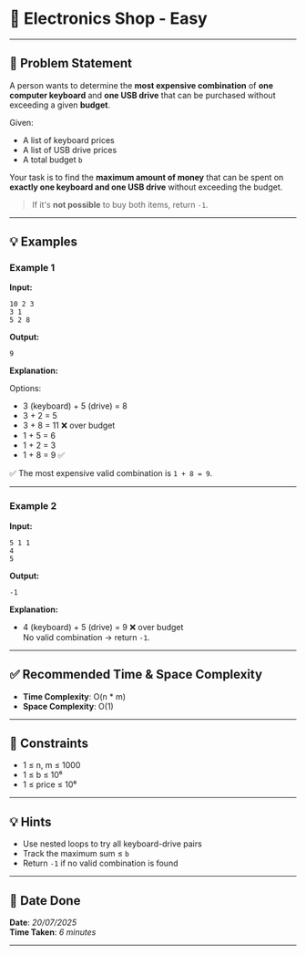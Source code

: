 # 🧮 Electronics Shop - Easy

---

## 📌 Problem Statement

A person wants to determine the **most expensive combination** of **one computer keyboard** and **one USB drive** that can be purchased without exceeding a given **budget**.

Given:
- A list of keyboard prices
- A list of USB drive prices
- A total budget `b`

Your task is to find the **maximum amount of money** that can be spent on **exactly one keyboard and one USB drive** without exceeding the budget.

> If it's **not possible** to buy both items, return `-1`.

---

## 💡 Examples

### Example 1

**Input:**
```
10 2 3
3 1
5 2 8
```

**Output:**
```
9
```

**Explanation:**

Options:
- 3 (keyboard) + 5 (drive) = 8  
- 3 + 2 = 5  
- 3 + 8 = 11 ❌ over budget  
- 1 + 5 = 6  
- 1 + 2 = 3  
- 1 + 8 = 9 ✅

✅ The most expensive valid combination is `1 + 8 = 9`.

---

### Example 2

**Input:**
```
5 1 1
4
5
```

**Output:**
```
-1
```

**Explanation:**

- 4 (keyboard) + 5 (drive) = 9 ❌ over budget  
No valid combination → return `-1`.

---

## ✅ Recommended Time & Space Complexity

- **Time Complexity**: O(n * m)  
- **Space Complexity**: O(1)

---

## 📎 Constraints

- 1 ≤ n, m ≤ 1000  
- 1 ≤ b ≤ 10⁶  
- 1 ≤ price ≤ 10⁶

---

## 💡 Hints

- Use nested loops to try all keyboard-drive pairs
- Track the maximum sum ≤ `b`
- Return `-1` if no valid combination is found

---

## 📅 Date Done

**Date**: *20/07/2025*  
**Time Taken**: *6 minutes*

---
